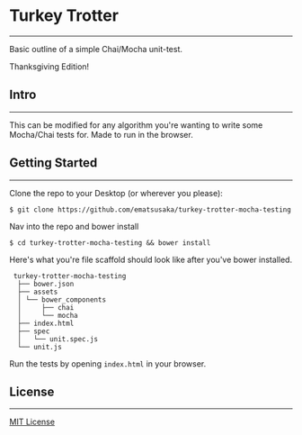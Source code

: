 # Turkey Trotter
***

Basic outline of a simple Chai/Mocha unit-test.

Thanksgiving Edition!



## Intro
***

This can be modified for any algorithm you're wanting to write some Mocha/Chai tests for. Made to run in the browser. 





## Getting Started

***
Clone the repo to your Desktop (or wherever you please):

```
$ git clone https://github.com/ematsusaka/turkey-trotter-mocha-testing
```

Nav into the repo and bower install

``` 
$ cd turkey-trotter-mocha-testing && bower install
```



Here's what you're file scaffold should look like after you've bower installed.

``` 
 turkey-trotter-mocha-testing
  ├── bower.json
  ├── assets
  │ └── bower_components
  │     ├── chai
  │     └── mocha
  ├── index.html
  ├── spec
  │   └── unit.spec.js
  └── unit.js
```

Run the tests by opening `index.html` in your browser.




## License

***

[MIT License](http://en.wikipedia.org/wiki/MIT_License)